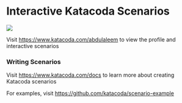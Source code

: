 # Interactive Katacoda Scenarios

[![](http://shields.katacoda.com/katacoda/abdulaleem/count.svg)](https://www.katacoda.com/abdulaleem "Get your profile on Katacoda.com")

Visit https://www.katacoda.com/abdulaleem to view the profile and interactive scenarios

### Writing Scenarios
Visit https://www.katacoda.com/docs to learn more about creating Katacoda scenarios

For examples, visit https://github.com/katacoda/scenario-example
